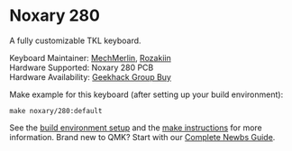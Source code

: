 # Noxary 280

A fully customizable TKL keyboard.

Keyboard Maintainer: [MechMerlin](https://github.com/mechmerlin), [Rozakiin](https://github.com/rozakiin)  
Hardware Supported: Noxary 280 PCB  
Hardware Availability: [Geekhack Group Buy](https://geekhack.org/index.php?topic=95660.0)  

Make example for this keyboard (after setting up your build environment):

    make noxary/280:default

See the [build environment setup](https://docs.qmk.fm/#/getting_started_build_tools) and the [make instructions](https://docs.qmk.fm/#/getting_started_make_guide) for more information. Brand new to QMK? Start with our [Complete Newbs Guide](https://docs.qmk.fm/#/newbs).
